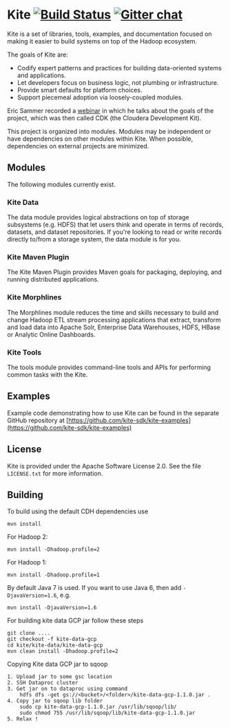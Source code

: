 # Kite [![Build Status](https://travis-ci.org/kite-sdk/kite.png?branch=master)](http://travis-ci.org/kite-sdk/kite) [![Gitter chat](https://badges.gitter.im/kite-sdk/kite.png)](https://gitter.im/kite-sdk/kite)

Kite is a set of libraries, tools, examples,
and documentation focused on making it easier to build systems on top of the
Hadoop ecosystem.

The goals of Kite are:

* Codify expert patterns and practices for building data-oriented systems and
applications.
* Let developers focus on business logic, not plumbing or infrastructure.
* Provide smart defaults for platform choices.
* Support piecemeal adoption via loosely-coupled modules.

Eric Sammer recorded a [webinar](http://www.cloudera.com/content/cloudera/en/resources/library/recordedwebinar/cloudera-development-kit-cdk-hadoop-application-development-made-easier.html)
in which he talks about the goals of the project, which was then called CDK (the Cloudera Development Kit).

This project is organized into modules. Modules may be independent or have
dependencies on other modules within Kite. When possible, dependencies on
external projects are minimized.

## Modules

The following modules currently exist.

### Kite Data

The data module provides logical abstractions on top of storage subsystems (e.g.
HDFS) that let users think and operate in terms of records, datasets, and
dataset repositories. If you're looking to read or write records directly
to/from a storage system, the data module is for you.

### Kite Maven Plugin

The Kite Maven Plugin provides Maven goals for packaging, deploying, and running
distributed applications.

### Kite Morphlines

The Morphlines module reduces the time and skills necessary to build and change Hadoop
ETL stream processing applications that extract, transform and load data into Apache
Solr, Enterprise Data Warehouses, HDFS, HBase or Analytic Online Dashboards.

### Kite Tools

The tools module provides command-line tools and APIs for performing common tasks with
the Kite.

## Examples

Example code demonstrating how to use Kite can be found in the separate GitHub
repository at [https://github.com/kite-sdk/kite-examples](https://github.com/kite-sdk/kite-examples)

## License

Kite is provided under the Apache Software License 2.0. See the file
`LICENSE.txt` for more information.

## Building

To build using the default CDH dependencies use

```
mvn install
```

For Hadoop 2:

```
mvn install -Dhadoop.profile=2
```

For Hadoop 1:

```
mvn install -Dhadoop.profile=1
```

By default Java 7 is used. If you want to use Java 6, then add `-DjavaVersion=1.6`, e.g.

```
mvn install -DjavaVersion=1.6
```
For building kite data GCP jar follow these steps

```
git clone ....
git checkout -f kite-data-gcp
cd kite/kite-data/kite-data-gcp
mvn clean install -Dhadoop.profile=2
```

Copying Kite data GCP jar to sqoop

```
1. Upload jar to some gsc location
2. SSH Dataproc cluster
3. Get jar on to dataproc using command 
    hdfs dfs -get gs://<bucket>/<folder>/kite-data-gcp-1.1.0.jar .
4. Copy jar to sqoop lib folder 
    sudo cp kite-data-gcp-1.1.0.jar /usr/lib/sqoop/lib/
    sudo chmod 755 /usr/lib/sqoop/lib/kite-data-gcp-1.1.0.jar
5. Relax ! 
```
